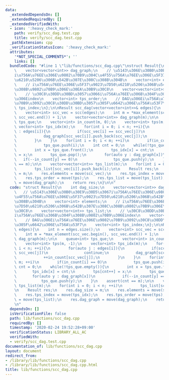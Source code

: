 ```yaml
---
data:
  _extendedDependsOn: []
  _extendedRequiredBy: []
  _extendedVerifiedWith:
  - icon: ':heavy_check_mark:'
    path: verify/scc_dag.test.cpp
    title: verify/scc_dag.test.cpp
  _pathExtension: cpp
  _verificationStatusIcon: ':heavy_check_mark:'
  attributes:
    '*NOT_SPECIAL_COMMENTS*': ''
    links: []
  bundledCode: "#line 1 \"lib/functions/scc_dag.cpp\"\nstruct Result{\n    int dag_size;\n\
    \    vector<vector<int>> dag_graph;\n    // \u5143\u306E\u30B0\u30E9\u30D5\u3067\
    i\u756A\u76EE\u306E\u9802\u70B9\u304C\u4F55\u756A\u76EE\u306E\u5F37\u9023\u7D50\
    \u6210\u5206\u306B\u542B\u307E\u308C\u308B\u304B\n    vector<int> elements;\n\
    \    // i\u756A\u76EE\u306E\u5F37\u9023\u7D50\u6210\u5206\u306B\u542B\u307E\u308C\
    \u308B\u9802\u70B9\u306E\u30EA\u30B9\u30C8\n    vector<vector<int>> tps_list;\n\
    \    // \u30C8\u30DD\u30BD\u3057\u3066i\u756A\u76EE\u306B\u304F\u308B\u9802\u70B9\
    \u306Eindex\n    vector<int> tps_order;\n    // DAG\u306Ei\u756A\u76EE\u306E\u9802\
    \u70B9\u3092\u30C8\u30DD\u30BD\u3057\u305F\u6642\u306E\u756A\u53F7\n    vector<int>\
    \ tps_index;\n};\n\nResult scc_dag(vector<vector<int>>& edges){\n    int n = edges.size();\n\
    \    vector<int> scc_vec = scc(edges);\n    int m = *max_element(scc_vec.begin(),\
    \ scc_vec.end()) + 1;\n    vector<vector<int>> dag_graph(m);\n\n    queue<int>\
    \ tps_que;\n    vector<int> in_count(m, 0);\n    vector<int> tps(m, -1);\n   \
    \ vector<int> tps_idx(m);\n    for(int i = 0; i < n; ++i){\n        for(auto j\
    \ : edges[i]){\n            if(scc_vec[i] == scc_vec[j])\n                continue;\n\
    \            dag_graph[scc_vec[i]].push_back(scc_vec[j]);\n            ++in_count[scc_vec[j]];\n\
    \        }\n    }\n    for(int i = 0; i < m; ++i)\n        if(in_count[i] == 0)\n\
    \            tps_que.push(i);\n    int cnt = 0;\n    while(!tps_que.empty()){\n\
    \        int x = tps_que.front();\n        tps_idx[x] = cnt;\n        tps[cnt++]\
    \ = x;\n        tps_que.pop();\n        for(auto y : dag_graph[x])\n         \
    \   if(--in_count[y] == 0)\n                tps_que.push(y);\n    }\n    assert(cnt\
    \ == m);\n\n    vector<vector<int>> tps_list(m);\n    for(int i = 0; i < n; ++i)\n\
    \        tps_list[scc_vec[i]].push_back(i);\n\n    Result res;\n    res.dag_size\
    \ = m;\n    res.elements = move(scc_vec);\n    res.tps_index = move(tps_idx);\n\
    \    res.tps_order = move(tps);\n    res.tps_list = move(tps_list);\n    res.dag_graph\
    \ = move(dag_graph);\n    return res;\n}\n\n"
  code: "struct Result{\n    int dag_size;\n    vector<vector<int>> dag_graph;\n \
    \   // \u5143\u306E\u30B0\u30E9\u30D5\u3067i\u756A\u76EE\u306E\u9802\u70B9\u304C\
    \u4F55\u756A\u76EE\u306E\u5F37\u9023\u7D50\u6210\u5206\u306B\u542B\u307E\u308C\
    \u308B\u304B\n    vector<int> elements;\n    // i\u756A\u76EE\u306E\u5F37\u9023\
    \u7D50\u6210\u5206\u306B\u542B\u307E\u308C\u308B\u9802\u70B9\u306E\u30EA\u30B9\
    \u30C8\n    vector<vector<int>> tps_list;\n    // \u30C8\u30DD\u30BD\u3057\u3066\
    i\u756A\u76EE\u306B\u304F\u308B\u9802\u70B9\u306Eindex\n    vector<int> tps_order;\n\
    \    // DAG\u306Ei\u756A\u76EE\u306E\u9802\u70B9\u3092\u30C8\u30DD\u30BD\u3057\
    \u305F\u6642\u306E\u756A\u53F7\n    vector<int> tps_index;\n};\n\nResult scc_dag(vector<vector<int>>&\
    \ edges){\n    int n = edges.size();\n    vector<int> scc_vec = scc(edges);\n\
    \    int m = *max_element(scc_vec.begin(), scc_vec.end()) + 1;\n    vector<vector<int>>\
    \ dag_graph(m);\n\n    queue<int> tps_que;\n    vector<int> in_count(m, 0);\n\
    \    vector<int> tps(m, -1);\n    vector<int> tps_idx(m);\n    for(int i = 0;\
    \ i < n; ++i){\n        for(auto j : edges[i]){\n            if(scc_vec[i] ==\
    \ scc_vec[j])\n                continue;\n            dag_graph[scc_vec[i]].push_back(scc_vec[j]);\n\
    \            ++in_count[scc_vec[j]];\n        }\n    }\n    for(int i = 0; i <\
    \ m; ++i)\n        if(in_count[i] == 0)\n            tps_que.push(i);\n    int\
    \ cnt = 0;\n    while(!tps_que.empty()){\n        int x = tps_que.front();\n \
    \       tps_idx[x] = cnt;\n        tps[cnt++] = x;\n        tps_que.pop();\n \
    \       for(auto y : dag_graph[x])\n            if(--in_count[y] == 0)\n     \
    \           tps_que.push(y);\n    }\n    assert(cnt == m);\n\n    vector<vector<int>>\
    \ tps_list(m);\n    for(int i = 0; i < n; ++i)\n        tps_list[scc_vec[i]].push_back(i);\n\
    \n    Result res;\n    res.dag_size = m;\n    res.elements = move(scc_vec);\n\
    \    res.tps_index = move(tps_idx);\n    res.tps_order = move(tps);\n    res.tps_list\
    \ = move(tps_list);\n    res.dag_graph = move(dag_graph);\n    return res;\n}\n\
    \n"
  dependsOn: []
  isVerificationFile: false
  path: lib/functions/scc_dag.cpp
  requiredBy: []
  timestamp: '2020-02-24 19:52:28+09:00'
  verificationStatus: LIBRARY_ALL_AC
  verifiedWith:
  - verify/scc_dag.test.cpp
documentation_of: lib/functions/scc_dag.cpp
layout: document
redirect_from:
- /library/lib/functions/scc_dag.cpp
- /library/lib/functions/scc_dag.cpp.html
title: lib/functions/scc_dag.cpp
---
```

